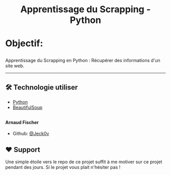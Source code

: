 
# <p align="center">Apprentissage du Scrapping - Python</p>

# <p align="left">Objectif:</p>
Apprentissage du Scrapping en Python : Récupérer des informations d'un site web.
<hr>


## 🛠️ Technologie utiliser
- [Python](https://www.python.org/)
- [BeautifulSoup](https://pypi.org/project/beautifulsoup4/)
   


##
#### Arnaud Fischer
- Github: [@Jeck0v](https://github.com/Jeck0v)
        

## ❤️ Support  
Une simple étoile vers le repo de ce projet suffit à me motiver sur ce projet pendant des jours. Si le projet vous plait n'hésiter pas !
